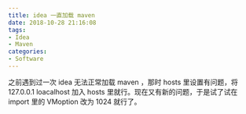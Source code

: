 ```yaml
---
title: idea 一直加载 maven
date: 2018-10-28 21:16:08
tags:
- Idea
- Maven
categories:
- Software
---
```


之前遇到过一次 idea 无法正常加载 maven ，那时 hosts 里设置有问题，将 127.0.0.1 loacalhost 加入 hosts 里就行。现在又有新的问题，于是试了试在 import 里的 VMoption 改为 1024 就行了。
